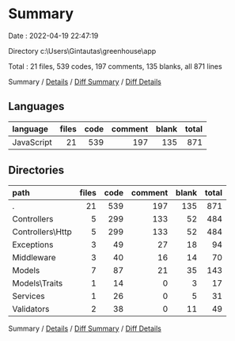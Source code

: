 # Summary

Date : 2022-04-19 22:47:19

Directory c:\Users\Gintautas\greenhouse\app

Total : 21 files,  539 codes, 197 comments, 135 blanks, all 871 lines

Summary / [Details](details.md) / [Diff Summary](diff.md) / [Diff Details](diff-details.md)

## Languages
| language | files | code | comment | blank | total |
| :--- | ---: | ---: | ---: | ---: | ---: |
| JavaScript | 21 | 539 | 197 | 135 | 871 |

## Directories
| path | files | code | comment | blank | total |
| :--- | ---: | ---: | ---: | ---: | ---: |
| . | 21 | 539 | 197 | 135 | 871 |
| Controllers | 5 | 299 | 133 | 52 | 484 |
| Controllers\Http | 5 | 299 | 133 | 52 | 484 |
| Exceptions | 3 | 49 | 27 | 18 | 94 |
| Middleware | 3 | 40 | 16 | 14 | 70 |
| Models | 7 | 87 | 21 | 35 | 143 |
| Models\Traits | 1 | 14 | 0 | 3 | 17 |
| Services | 1 | 26 | 0 | 5 | 31 |
| Validators | 2 | 38 | 0 | 11 | 49 |

Summary / [Details](details.md) / [Diff Summary](diff.md) / [Diff Details](diff-details.md)